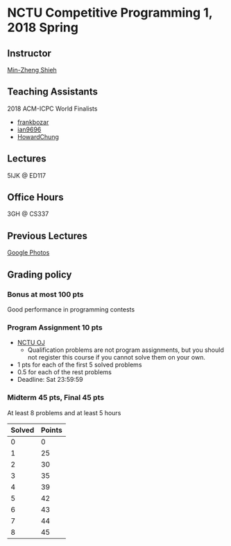 # NCTU Competitive Programming 1, 2018 Spring

## Instructor
[Min-Zheng Shieh](mailto:mzshieh@nctu.edu.tw)

## Teaching Assistants
2018 ACM-ICPC World Finalists
+ [frankbozar](http://codeforces.com/profile/frankbozar)
+ [ian9696](http://codeforces.com/profile/ian9696)
+ [HowardChung](http://codeforces.com/profile/HowardChung)

## Lectures
5IJK @ ED117

## Office Hours
3GH @ CS337

## Previous Lectures
[Google Photos](https://goo.gl/photos/QDtGKcUWEQNqWiDQ8)

## Grading policy
### Bonus at most 100 pts
Good performance in programming contests

### Program Assignment 10 pts
+ [NCTU OJ](https://oj.nctu.me/groups/11/problems/)
    + Qualification problems are not program assignments, but you should not register this course if you cannot solve them on your own.
+ 1 pts for each of the first 5 solved problems
+ 0.5 for each of the rest problems
+ Deadline: Sat 23:59:59

### Midterm 45 pts, Final 45 pts
At least 8 problems and at least 5 hours

|Solved|Points|
|------|------|
|0|0|
|1|25|
|2|30|
|3|35|
|4|39|
|5|42|
|6|43|
|7|44|
|8|45|
